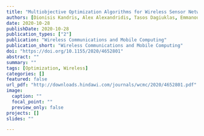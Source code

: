 ```yaml
---
title: "Multiobjective Optimization Algorithms for Wireless Sensor Networks"
authors: [Dionisis Kandris, Alex Alexandridis, Tasos Dagiuklas, Emmanouil Panaousis, and Dimitrios D. Vergados]
date: 2020-10-28
publishDate: 2020-10-28
publication_types: ["2"]
publication: "Wireless Communications and Mobile Computing"
publication_short: "Wireless Communications and Mobile Computing"
doi: "https://doi.org/10.1155/2020/4652801"
abstract: ""
summary: ""
tags: [Optimization, Wireless]
categories: []
featured: false
url_pdf: "http://downloads.hindawi.com/journals/wcmc/2020/4652801.pdf"
image:
  caption: ""
  focal_point: ""
  preview_only: false
projects: []
slides: ""

---
```

